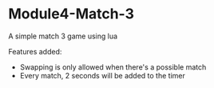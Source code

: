 # Module4-Match-3
A simple match 3 game using lua

Features added:
- Swapping is only allowed when there's a possible match
- Every match, 2 seconds will be added to the timer
